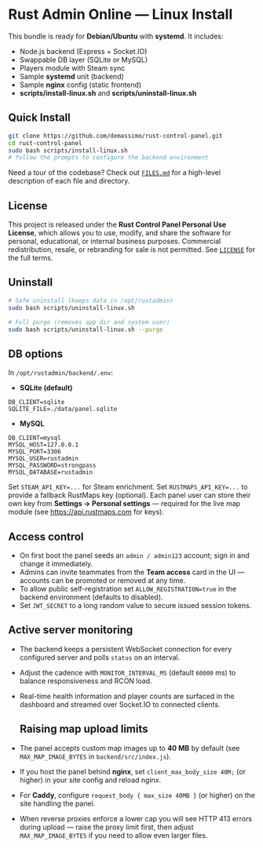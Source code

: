 # Rust Admin Online — Linux Install

This bundle is ready for **Debian/Ubuntu** with **systemd**. It includes:
- Node.js backend (Express + Socket.IO)
- Swappable DB layer (SQLite or MySQL)
- Players module with Steam sync
- Sample **systemd** unit (backend)
- Sample **nginx** config (static frontend)
- **scripts/install-linux.sh** and **scripts/uninstall-linux.sh**

## Quick Install
```bash
git clone https://github.com/demassimo/rust-control-panel.git
cd rust-control-panel
sudo bash scripts/install-linux.sh
# follow the prompts to configure the backend environment
```

Need a tour of the codebase? Check out [`FILES.md`](FILES.md) for a high-level description of each file and directory.

## License

This project is released under the **Rust Control Panel Personal Use License**, which allows you to use, modify, and share the software for personal, educational, or internal business purposes. Commercial redistribution, resale, or rebranding for sale is not permitted. See [`LICENSE`](LICENSE) for the full terms.

## Uninstall
```bash
# Safe uninstall (keeps data in /opt/rustadmin)
sudo bash scripts/uninstall-linux.sh

# Full purge (removes app dir and system user)
sudo bash scripts/uninstall-linux.sh --purge
```

## DB options

In `/opt/rustadmin/backend/.env`:

- **SQLite (default)**
```
DB_CLIENT=sqlite
SQLITE_FILE=./data/panel.sqlite
```

- **MySQL**
```
DB_CLIENT=mysql
MYSQL_HOST=127.0.0.1
MYSQL_PORT=3306
MYSQL_USER=rustadmin
MYSQL_PASSWORD=strongpass
MYSQL_DATABASE=rustadmin
```

Set `STEAM_API_KEY=...` for Steam enrichment.
Set `RUSTMAPS_API_KEY=...` to provide a fallback RustMaps key (optional). Each panel user can store their own key from **Settings → Personal settings** — required for the live map module (see https://api.rustmaps.com for keys).

## Access control

- On first boot the panel seeds an `admin / admin123` account; sign in and change it immediately.
- Admins can invite teammates from the **Team access** card in the UI — accounts can be promoted or removed at any time.
- To allow public self-registration set `ALLOW_REGISTRATION=true` in the backend environment (defaults to disabled).
- Set `JWT_SECRET` to a long random value to secure issued session tokens.

## Active server monitoring

- The backend keeps a persistent WebSocket connection for every configured server and polls `status` on an interval.
- Adjust the cadence with `MONITOR_INTERVAL_MS` (default `60000` ms) to balance responsiveness and RCON load.
- Real-time health information and player counts are surfaced in the dashboard and streamed over Socket.IO to connected clients.

  ## Raising map upload limits

- The panel accepts custom map images up to **40 MB** by default (see `MAX_MAP_IMAGE_BYTES` in `backend/src/index.js`).
- If you host the panel behind **nginx**, set `client_max_body_size 40M;` (or higher) in your site config and reload nginx.
- For **Caddy**, configure `request_body { max_size 40MB }` (or higher) on the site handling the panel.
- When reverse proxies enforce a lower cap you will see HTTP 413 errors during upload — raise the proxy limit first, then adjust `MAX_MAP_IMAGE_BYTES` if you need to allow even larger files.
